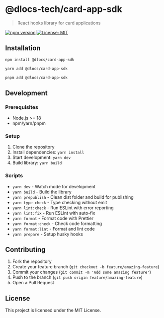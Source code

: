 # @dlocs-tech/card-app-sdk

> React hooks library for card applications

[![npm version](https://badge.fury.io/js/@dlocs%2Fcard-app-sdk.svg)](https://badge.fury.io/js/@dlocs%2Fcard-app-sdk)
[![License: MIT](https://img.shields.io/badge/License-MIT-yellow.svg)](https://opensource.org/licenses/MIT)

## Installation

```bash
npm install @dlocs/card-app-sdk
```

```bash
yarn add @dlocs/card-app-sdk
```

```bash
pnpm add @dlocs/card-app-sdk
```

## Development

### Prerequisites

- Node.js >= 18
- npm/yarn/pnpm

### Setup

1. Clone the repository
2. Install dependencies: `yarn install`
3. Start development: `yarn dev`
4. Build library: `yarn build`

### Scripts

- `yarn dev` - Watch mode for development
- `yarn build` - Build the library
- `yarn prepublish` - Clean dist folder and build for publishing
- `yarn type-check` - Type checking without emit
- `yarn lint:check` - Run ESLint with error reporting
- `yarn lint:fix` - Run ESLint with auto-fix
- `yarn format` - Format code with Prettier
- `yarn format:check` - Check code formatting
- `yarn format:lint` - Format and lint code
- `yarn prepare` - Setup husky hooks

## Contributing

1. Fork the repository
2. Create your feature branch (`git checkout -b feature/amazing-feature`)
3. Commit your changes (`git commit -m 'Add some amazing feature'`)
4. Push to the branch (`git push origin feature/amazing-feature`)
5. Open a Pull Request

## License

This project is licensed under the MIT License.
